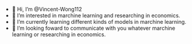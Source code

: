 - 👋 Hi, I’m @Vincent-Wong112
- 👀 I’m interested in marchine learning and researching in economics.
- 🌱 I’m currently learning different kinds of models in marchine learning.
- 💞️ I’m looking foward to communicate with you whatever marchine learning or researching in economics.
